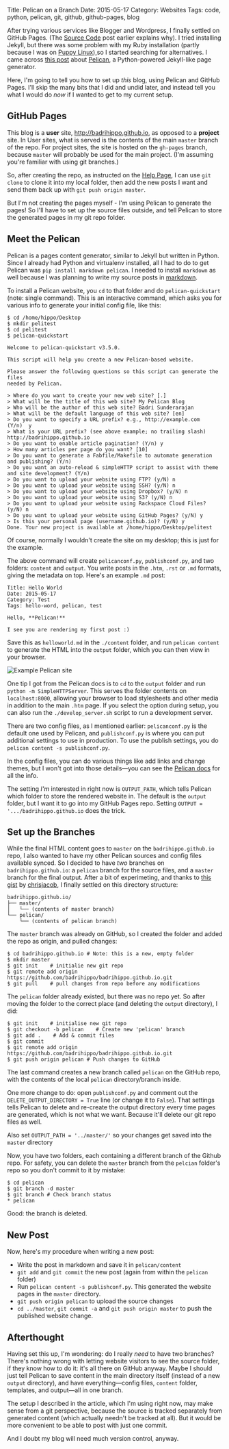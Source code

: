 Title: Pelican on a Branch
Date: 2015-05-17
Category: Websites
Tags: code, python, pelican, git, github, github-pages, blog

After trying various services like Blogger and Wordpress, I finally settled
on GitHub Pages. (The [Source Code]({filename}sourcecode.md) post earlier
explains why). I tried installing Jekyll, but there was some problem with my
Ruby installation (partly because I was on 
[Puppy Linux](http://puppylinux.org)),so I started searching for alternatives.
I came across [this post](http://www.pydanny.com/choosing-a-new-python-based-blog-engine.html)
about [Pelican](http://getpelican.com), a Python-powered Jekyll-like page
generator.

Here, I'm going to tell you how to set up *this* blog, using Pelican and 
GitHub Pages. I'll skip the many bits that I did and undid later, and instead
tell you what I would do *now* if I wanted to get to my current setup.

## GitHub Pages

This blog is a **user** site, http://badrihippo.github.io, as opposed to a
**project** site. In User sites, what is served is the contents of the main
`master` branch of the repo. For project sites, the site is hosted on the
`gh-pages` branch, because `master` will probably be used for the main project.
(I'm assuming you're familiar with using git branches.)

So, after creating the repo, as instructed on the 
[Help Page](https://help.github.com/articles/user-organization-and-project-pages/),
I can use `git clone` to clone it into my local folder, then add the new posts
I want and send them back up with `git push origin master`.

But I'm not creating the pages myself - I'm using Pelican to generate the pages!
So I'll have to set up the source files outside, and tell Pelican to store the 
generated pages in my git repo folder.

## Meet the Pelican

Pelican is a pages content generator, similar to Jekyll but written in Python.
Since I already had Python and virtualenv installed, all I had to do to get
Pelican was `pip install markdown pelican`. I needed to install `markdown` as
well because I was planning to write my source posts in [markdown](http://daringfireball.net/projects/markdown/).

To install a Pelican website, you `cd` to that folder and do `pelican-quickstart`
(note: single command).
This is an interactive command, which asks you for various info to generate your
initial config file, like this:

    $ cd /home/hippo/Desktop
    $ mkdir pelitest
    $ cd pelitest
    $ pelican-quickstart

    Welcome to pelican-quickstart v3.5.0.

    This script will help you create a new Pelican-based website.

    Please answer the following questions so this script can generate the files
    needed by Pelican.
  
    > Where do you want to create your new web site? [.]  
    > What will be the title of this web site? My Pelican Blog
    > Who will be the author of this web site? Badri Sunderarajan
    > What will be the default language of this web site? [en]  
    > Do you want to specify a URL prefix? e.g., http://example.com   (Y/n)  y
    > What is your URL prefix? (see above example; no trailing slash) http://badrihippo.github.io
    > Do you want to enable article pagination? (Y/n) y
    > How many articles per page do you want? [10] 
    > Do you want to generate a Fabfile/Makefile to automate generation and publishing? (Y/n) 
    > Do you want an auto-reload & simpleHTTP script to assist with theme and site development? (Y/n) 
    > Do you want to upload your website using FTP? (y/N) n
    > Do you want to upload your website using SSH? (y/N) n
    > Do you want to upload your website using Dropbox? (y/N) n
    > Do you want to upload your website using S3? (y/N) n
    > Do you want to upload your website using Rackspace Cloud Files? (y/N) n
    > Do you want to upload your website using GitHub Pages? (y/N) y
    > Is this your personal page (username.github.io)? (y/N) y
    Done. Your new project is available at /home/hippo/Desktop/pelitest

Of course, normally I wouldn't create the site on my desktop; this is just for
the example.

The above command will create `pelicanconf.py`, `publishconf.py`, and two folders:
`content` and `output`. You write posts in the `.htm`, `.rst` or `.md` formats,
giving the metadata on top. Here's an example `.md` post:

    Title: Hello World
    Date: 2015-05-17
    Category: Test
    Tags: hello-word, pelican, test

    Hello, **Pelican!**
    
    I see you are rendering my first post :)

Save this as `helloworld.md` in the `./content` folder, and run `pelican content` 
to generate the HTML into the `output` folder, which you can then view in your
browser.

![Example Pelican site]({filename}/images/pelisite.png)

One tip I got from the Pelican docs is to `cd` to the `output` folder and run
`python -m SimpleHTTPServer`. This serves the folder contents on `localhost:8000`,
allowing your browser to load stylesheets and other media in addition to the main
`.htm` page. If you select the option during setup, you can also run the 
`./develop_server.sh` script to run a development server.

There are two config files, as I mentioned earlier: `pelicanconf.py` is the default
one used by Pelican, and `publishconf.py` is where you can put additional settings
to use in production. To use the publish settings, you do 
`pelican content -s publishconf.py`.

In the config files, you can do various things like add links and change themes,
but I won't got into those details—you can see the [Pelican docs](http://docs.getpelican.com)
for all the info.

The setting *I'm* interested in right now is `OUTPUT_PATH`, which tells Pelican
which folder to store the rendered website in. The default is the `output` folder,
but I want it to go into my GitHub Pages repo. Setting 
`OUTPUT = '.../badrihippo.github.io` does the trick.

## Set up the Branches

While the final HTML content goes to `master` on the `badrihippo.github.io` repo,
I also wanted to have my other Pelican sources and config files available synced.
So I decided to have *two* branches on `badrihippo.github.io`: a `pelican` branch
for the source files, and a `master` branch for the final output. After a bit of
experimeting, and thanks to [this gist](https://gist.github.com/chrisjacob/833223)
by [chrisjacob](https://github.com/chrisjacob), I finally settled on this directory
structure:

    badrihippo.github.io/
    ├── master/
    │   └── (contents of master branch)
    └── pelican/
        └── (contents of pelican branch)

The `master` branch was already on GitHub, so I created the folder and added the
repo as origin, and pulled changes:

    $ cd badrihippo.github.io # Note: this is a new, empty folder
    $ mkdir master
    $ git init    # initialie new git repo
    $ git remote add origin https://github.com/badrihippo/badrihippo.github.io.git
    $ git pull    # pull changes from repo before any modifications

The `pelican` folder already existed, but there was no repo yet. So after moving
the folder to the correct place (and deleting the `output` directory), I did:

    $ git init    # initialise new git repo
    $ git checkout -b pelican    # Create new 'pelican' branch
    $ git add .    # Add & commit files
    $ git commit
    $ git remote add origin https://github.com/badrihippo/badrihippo.github.io.git
    $ git push origin pelican # Push changes to GitHub

The last command creates a new branch called `pelican` on the GitHub repo, with
the contents of the local `pelican` directory/branch inside.

One more change to do: open `publishconf.py` and comment out the
`DELETE_OUTPUT_DIRECTORY = True` line (or change it to `False`). That settings
tells Pelican to delete and re-create the output directory every time pages are
generated, which is not what we want. Because it'll delete our git repo files as
well.

Also set `OUTPUT_PATH = '../master/'` so your changes get saved into the `master`
directory

Now, you have two folders, each containing a different branch of the Github repo. 
For safety, you can delete the `master` branch from the `pelcian` folder's repo so
you don't commit to it by mistake:

    $ cd pelican
    $ git branch -d master
    $ git branch # Check branch status
    * pelican

Good: the branch is deleted.

## New Post

Now, here's my procedure when writing a new post:

 * Write the post in markdown and save it in `pelican/content`
 * `git add` and `git commit` the new post (again from within the `pelican` folder)
 * Run `pelican content -s publishconf.py`. This generated the website pages in the
   `master` directory.
 * `git push origin pelican` to upload the source changes
 * `cd ../master`, `git commit -a` and `git push origin master` to push the published
   website change.

## Afterthought

Having set this up, I'm wondering: do I really *need* to have two branches? There's 
nothing wrong with letting website visitors to see the source folder, if they know
how to do it: it's all there on GitHub anyway. Maybe I should just tell Pelican to
save content in the main directory itself (instead of a new `output` directory), and
have everything—config files, `content` folder, templates, and output—all in one branch.

The setup I described in the article, which I'm using right now, may make sense from a
git perspective, because the source is tracked separately from generated content (which
actually needn't be tracked at all). But it would be more convenient to be able to post
with just one commit. 

And I doubt my blog will need much version control, anyway.
